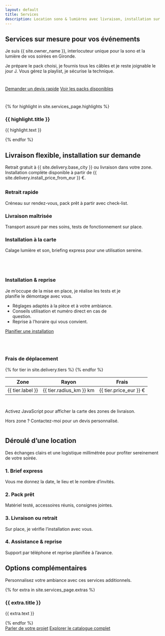 ```yaml
---
layout: default
title: Services
description: Location sono & lumières avec livraison, installation sur demande et assistance personnalisée en Gironde.
---
```


<section class="section">
  <div class="container">
    <div class="section-header">
      <h1>Services sur mesure pour vos événements</h1>
      <p class="muted">Je suis {{ site.owner_name }}, interlocuteur unique pour la sono et la lumière de vos soirées en Gironde.</p>
    </div>
    <p>Je prépare le pack choisi, je fournis tous les câbles et je reste joignable le jour J. Vous gérez la playlist, je sécurise la technique.</p>
    <div class="section-actions" style="margin: 2.5rem 0; gap: 1.25rem;">
      <a class="button button--primary" href="{{ site.forms.booking_google_form_url }}" target="_blank" rel="noopener">Demander un devis rapide</a>
      <a class="button button--ghost" href="/packs/">Voir les packs disponibles</a>
    </div>
    <div class="feature-grid" style="margin-top: 2.5rem;">
      {% for highlight in site.services_page.highlights %}
      <article class="feature-card">
        <h3>{{ highlight.title }}</h3>
        <p class="muted">{{ highlight.text }}</p>
      </article>
      {% endfor %}
    </div>
  </div>
</section>

<section class="section">
  <div class="container">
    <div style="display: grid; gap: 2.5rem; grid-template-columns: repeat(auto-fit, minmax(280px, 1fr)); align-items: start;">
      <div>
        <div class="section-header">
          <h2>Livraison flexible, installation sur demande</h2>
          <p class="muted">Retrait gratuit à {{ site.delivery.base_city }} ou livraison dans votre zone. Installation complète disponible à partir de {{ site.delivery.install_price_from_eur }} €.</p>
        </div>
        <div class="feature-grid" style="margin-top: 1.75rem;">
          <article class="feature-card">
            <h3>Retrait rapide</h3>
            <p class="muted">Créneau sur rendez-vous, pack prêt à partir avec check-list.</p>
          </article>
          <article class="feature-card">
            <h3>Livraison maîtrisée</h3>
            <p class="muted">Transport assuré par mes soins, tests de fonctionnement sur place.</p>
          </article>
          <article class="feature-card">
            <h3>Installation à la carte</h3>
            <p class="muted">Calage lumière et son, briefing express pour une utilisation sereine.</p>
          </article>
        </div>
      </div>
      <aside class="note" style="max-width: 380px; margin: 0;">
        <h3>Installation & reprise</h3>
        <p>Je m’occupe de la mise en place, je réalise les tests et je planifie le démontage avec vous.</p>
        <ul>
          <li>Réglages adaptés à la pièce et à votre ambiance.</li>
          <li>Conseils utilisation et numéro direct en cas de question.</li>
          <li>Reprise à l’horaire qui vous convient.</li>
        </ul>
        <a class="button button--ghost" href="{{ site.forms.booking_google_form_url }}" target="_blank" rel="noopener">Planifier une installation</a>
      </aside>
    </div>
    <div style="display: grid; gap: 1.75rem; margin-top: 3rem; grid-template-columns: repeat(auto-fit, minmax(320px, 1fr)); align-items: start;">
      <div>
        <h3 class="muted">Frais de déplacement</h3>
        <table>
          <thead>
            <tr>
              <th>Zone</th>
              <th>Rayon</th>
              <th>Frais</th>
            </tr>
          </thead>
          <tbody>
            {% for tier in site.delivery.tiers %}
            <tr>
              <td>{{ tier.label }}</td>
              <td>{{ tier.radius_km }} km</td>
              <td>{{ tier.price_eur }} €</td>
            </tr>
            {% endfor %}
          </tbody>
        </table>
      </div>
      <div class="map-shell">
        <div class="map js-delivery-map"
             data-map-id="services"
             data-center-lat="{{ site.delivery.center_lat }}"
             data-center-lng="{{ site.delivery.center_lng }}"
             data-tiers='{{ site.delivery.tiers | jsonify }}'
             data-city="{{ site.delivery.base_city }}">
          <noscript>Activez JavaScript pour afficher la carte des zones de livraison.</noscript>
        </div>
        <p class="muted map-caption">Hors zone ? Contactez-moi pour un devis personnalisé.</p>
      </div>
    </div>
  </div>
</section>

<section class="section">
  <div class="container">
    <div class="section-header">
      <h2>Déroulé d’une location</h2>
      <p class="muted">Des échanges clairs et une logistique millimétrée pour profiter sereinement de votre soirée.</p>
    </div>
    <div class="feature-grid">
      <article class="feature-card">
        <h3>1. Brief express</h3>
        <p class="muted">Vous me donnez la date, le lieu et le nombre d’invités.</p>
      </article>
      <article class="feature-card">
        <h3>2. Pack prêt</h3>
        <p class="muted">Matériel testé, accessoires réunis, consignes jointes.</p>
      </article>
      <article class="feature-card">
        <h3>3. Livraison ou retrait</h3>
        <p class="muted">Sur place, je vérifie l’installation avec vous.</p>
      </article>
      <article class="feature-card">
        <h3>4. Assistance & reprise</h3>
        <p class="muted">Support par téléphone et reprise planifiée à l’avance.</p>
      </article>
    </div>
  </div>
</section>

<section class="section">
  <div class="container">
    <div class="section-header">
      <h2>Options complémentaires</h2>
      <p class="muted">Personnalisez votre ambiance avec ces services additionnels.</p>
    </div>
    <div class="feature-grid">
      {% for extra in site.services_page.extras %}
      <article class="feature-card">
        <h3>{{ extra.title }}</h3>
        <p class="muted">{{ extra.text }}</p>
      </article>
      {% endfor %}
    </div>
    <div class="section-actions" style="gap: 1rem;">
      <a class="button button--primary" href="{{ site.forms.booking_google_form_url }}" target="_blank" rel="noopener">Parler de votre projet</a>
      <a class="button button--ghost" href="/catalogue/">Explorer le catalogue complet</a>
    </div>
  </div>
</section>

